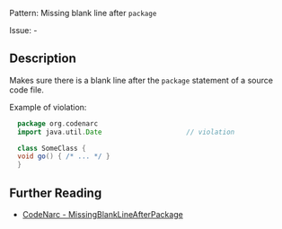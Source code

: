 Pattern: Missing blank line after `package`

Issue: -

## Description

Makes sure there is a blank line after the `package` statement of a source code file.

Example of violation:

``` groovy
  package org.codenarc
  import java.util.Date                     // violation

  class SomeClass {
  void go() { /* ... */ }
  }
```

## Further Reading

* [CodeNarc - MissingBlankLineAfterPackage](https://codenarc.github.io/CodeNarc/codenarc-rules-formatting.html#missingblanklineafterpackage-rule)